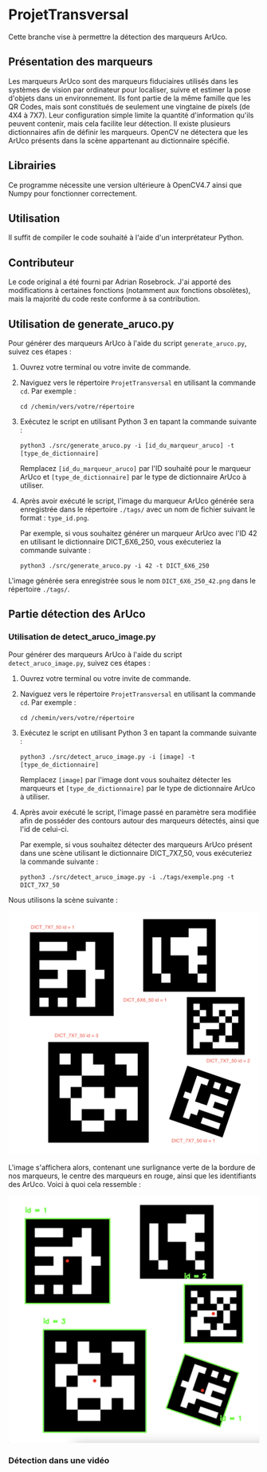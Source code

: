 # ProjetTransversal
Cette branche vise à permettre la détection des marqueurs ArUco.

## Présentation des marqueurs
Les marqueurs ArUco sont des marqueurs fiduciaires utilisés dans les systèmes de vision par ordinateur pour localiser, suivre et estimer la pose d'objets dans un environnement. Ils font partie de la même famille que les QR Codes, mais sont constitués de seulement une vingtaine de pixels (de 4X4 à 7X7). Leur configuration simple limite la quantité d'information qu'ils peuvent contenir, mais cela facilite leur détection. Il existe plusieurs dictionnaires afin de définir les marqueurs. OpenCV ne détectera que les ArUco présents dans la scène appartenant au dictionnaire spécifié.

## Librairies
Ce programme nécessite une version ultérieure à OpenCV4.7 ainsi que Numpy pour fonctionner correctement.

## Utilisation
Il suffit de compiler le code souhaité à l'aide d'un interprétateur Python.

## Contributeur
Le code original a été fourni par Adrian Rosebrock. J'ai apporté des modifications à certaines fonctions (notamment aux fonctions obsolètes), mais la majorité du code reste conforme à sa contribution.

## Utilisation de generate_aruco.py
Pour générer des marqueurs ArUco à l'aide du script `generate_aruco.py`, suivez ces étapes :

1. Ouvrez votre terminal ou votre invite de commande.

2. Naviguez vers le répertoire `ProjetTransversal` en utilisant la commande `cd`. Par exemple :

    ```
    cd /chemin/vers/votre/répertoire
    ```

3. Exécutez le script en utilisant Python 3 en tapant la commande suivante :

    ```
    python3 ./src/generate_aruco.py -i [id_du_marqueur_aruco] -t [type_de_dictionnaire]
    ```

    Remplacez `[id_du_marqueur_aruco]` par l'ID souhaité pour le marqueur ArUco et `[type_de_dictionnaire]` par le type de dictionnaire ArUco à utiliser.

4. Après avoir exécuté le script, l'image du marqueur ArUco générée sera enregistrée dans le répertoire `./tags/` avec un nom de fichier suivant le format : `type_id.png`.

    Par exemple, si vous souhaitez générer un marqueur ArUco avec l'ID 42 en utilisant le dictionnaire DICT_6X6_250, vous exécuteriez la commande suivante :

    ```
    python3 ./src/generate_aruco.py -i 42 -t DICT_6X6_250
    ```

L'image générée sera enregistrée sous le nom `DICT_6X6_250_42.png` dans le répertoire `./tags/`.



## Partie détection des ArUco
### Utilisation de detect_aruco_image.py

Pour générer des marqueurs ArUco à l'aide du script `detect_aruco_image.py`, suivez ces étapes :

1. Ouvrez votre terminal ou votre invite de commande.

2. Naviguez vers le répertoire `ProjetTransversal` en utilisant la commande `cd`. Par exemple :

    ```
    cd /chemin/vers/votre/répertoire
    ```

3. Exécutez le script en utilisant Python 3 en tapant la commande suivante :

    ```
    python3 ./src/detect_aruco_image.py -i [image] -t [type_de_dictionnaire]
    ```

    Remplacez `[image]` par l'image dont vous souhaitez détecter les marqueurs et `[type_de_dictionnaire]` par le type de dictionnaire ArUco à utiliser.

4. Après avoir exécuté le script, l'image passé en paramètre sera modifiée afin de posséder des contours autour des marqueurs détectés, ainsi que l'id de celui-ci.

    Par exemple, si vous souhaitez détecter des marqueurs ArUco présent dans une scène utilisant le dictionnaire DICT_7X7_50, vous exécuteriez la commande suivante :

    ```
    python3 ./src/detect_aruco_image.py -i ./tags/exemple.png -t DICT_7X7_50
    ```

Nous utilisons la scène suivante :

![Scène](./tags/annotated.png)

L'image s'affichera alors, contenant une surlignance verte de la bordure de nos marqueurs, le centre des marqueurs en rouge, ainsi que les identifiants des ArUco. Voici à quoi cela ressemble :

![Bonne détection](./tags/result.png)

### Détection dans une vidéo